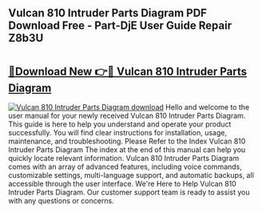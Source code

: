 ## Vulcan 810 Intruder Parts Diagram PDF Download Free - Part-DjE User Guide Repair Z8b3U

# <h2><a href="http://dfsy0m.blite.top/?on=Vulcan+810+Intruder+Parts+Diagram">🔗Download New 👉🔴 Vulcan 810 Intruder Parts Diagram</a></h2>

[![Vulcan 810 Intruder Parts Diagram download](https://i.imgur.com/lujVjoI.png)](http://dfsy0m.blite.top/?on=Vulcan+810+Intruder+Parts+Diagram)
Hello and welcome to the user manual for your newly received Vulcan 810 Intruder Parts Diagram. This guide is here to help you understand and operate your product successfully. You will find clear instructions for installation, usage, maintenance, and troubleshooting. Please Refer to the Index Vulcan 810 Intruder Parts Diagram The index at the end of this manual can help you quickly locate relevant information. Vulcan 810 Intruder Parts Diagram comes with an array of advanced features, including voice commands, customizable settings, multi-language support, and automatic backups, all accessible through the user interface. We're Here to Help Vulcan 810 Intruder Parts Diagram. Our customer support team is ready to assist you with any questions or concerns.
